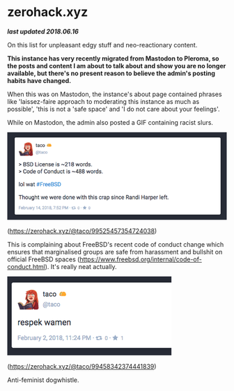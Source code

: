 # zerohack.xyz

***last updated 2018.06.16***

On this list for unpleasant edgy stuff and neo-reactionary content.

**This instance has very recently migrated from Mastodon to Pleroma, so the posts and content I am about to talk about and show you are no longer available, but there's no present reason to believe the admin's posting habits have changed.**

When this was on Mastodon, the instance's about page contained phrases like 'laissez-faire approach to moderating this instance as much as possible', 'this is not a 'safe space' and 'I do not care about your feelings'.

While on Mastodon, the admin also posted a GIF containing racist slurs.

![](99525457354724038.png)

(https://zerohack.xyz/@taco/99525457354724038)

This is complaining about FreeBSD's recent code of conduct change which ensures that marginalised groups are safe from harassment and bullshit on official FreeBSD spaces (https://www.freebsd.org/internal/code-of-conduct.html). It's really neat actually.

![](99458342374441839.png)

(https://zerohack.xyz/@taco/99458342374441839)

Anti-feminist dogwhistle.
